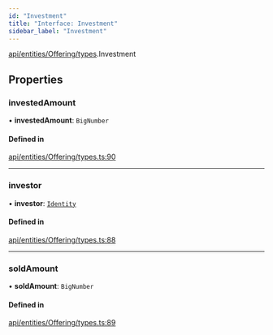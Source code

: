 ```yaml
---
id: "Investment"
title: "Interface: Investment"
sidebar_label: "Investment"
---
```


[api/entities/Offering/types](../../../../../../modules/API/Entities/Offering/Types/Types.md).Investment

## Properties

### investedAmount

• **investedAmount**: `BigNumber`

#### Defined in

[api/entities/Offering/types.ts:90](https://github.com/PolymeshAssociation/polymesh-sdk/blob/968f8d70c/src/api/entities/Offering/types.ts#L90)

___

### investor

• **investor**: [`Identity`](../../../../../../classes/API/Entities/Identity/Identity.md)

#### Defined in

[api/entities/Offering/types.ts:88](https://github.com/PolymeshAssociation/polymesh-sdk/blob/968f8d70c/src/api/entities/Offering/types.ts#L88)

___

### soldAmount

• **soldAmount**: `BigNumber`

#### Defined in

[api/entities/Offering/types.ts:89](https://github.com/PolymeshAssociation/polymesh-sdk/blob/968f8d70c/src/api/entities/Offering/types.ts#L89)
